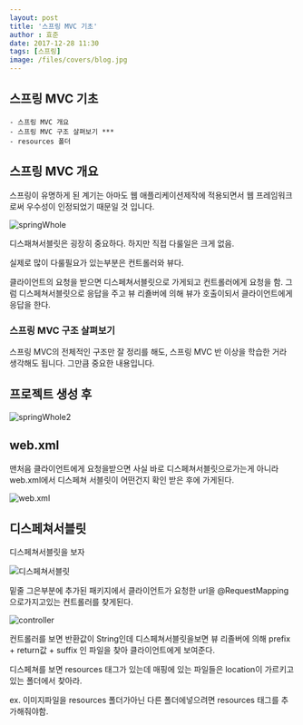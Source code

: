 ```yaml
---
layout: post
title: '스프링 MVC 기초'
author : 효준
date: 2017-12-28 11:30
tags: [스프링]
image: /files/covers/blog.jpg
---
```


## 스프링 MVC 기초
    
    - 스프링 MVC 개요
    - 스프링 MVC 구조 살펴보기 ***
    - resources 폴더

## 스프링 MVC 개요

스프링이 유명하게 된 계기는 아마도 웹 애플리케이션제작에 적용되면서 웹 프레임워크로써 우수성이 인정되었기 때문일 것 입니다.

<img src="{{ site.baseurl }}/files/spring11/springWhole.jpg" alt="springWhole">

디스패쳐서블릿은 굉장히 중요하다. 하지만 직접 다룰일은 크게 없음.

실제로 많이 다룰필요가 있는부분은 컨트롤러와 뷰다.

클라이언트의 요청을 받으면 디스페쳐서블릿으로 가게되고 컨트롤러에게 요청을 함. 그럼 디스페쳐서블릿으로 응답을 주고
뷰 리죨버에 의해 뷰가 호출이되서 클라이언트에게 응답을 한다.

### 스프링 MVC 구조 살펴보기

스프링 MVC의 전체적인 구조만 잘 정리를 해도, 스프링 MVC 반 이상을 학습한 거라 생각해도 됩니다. 그만큼 중요한 내용입니다.

## 프로젝트 생성 후 

<img src="{{ site.baseurl }}/files/spring11/springWhole2.jpg" alt="springWhole2">

## web.xml

맨처음 클라이언트에게 요청을받으면 사실 바로 디스페쳐서블릿으로가는게 아니라 web.xml에서 디스페쳐 서블릿이 어떤건지 확인 받은 후에 가게된다.

<img src="{{ site.baseurl }}/files/spring11/web.jpg" alt="web.xml">

## 디스페쳐서블릿

디스페쳐서블릿을 보자

<img src="{{ site.baseurl }}/files/spring11/dispatcher.jpg" alt="디스페쳐서블릿">

밑줄 그은부분에 추가된 패키지에서 클라이언트가 요청한 url을 @RequestMapping 으로가지고있는 컨트롤러를 찾게된다.

<img src="{{ site.baseurl }}/files/spring11/controller.jpg" alt="controller">

컨트롤러를 보면 반환값이 String인데 디스페쳐서블릿을보면 뷰 리졸버에 의해 prefix + return값 + suffix 인 파일을 찾아 클라이언트에게 보여준다.

디스페쳐를 보면 resources 태그가 있는데  매핑에 있는 파일들은 location이 가르키고있는 폴더에서 찾아라.

ex. 이미지파일을 resources 폴더가아닌 다른 폴더에넣으려면 resources 태그를 추가해줘야함.